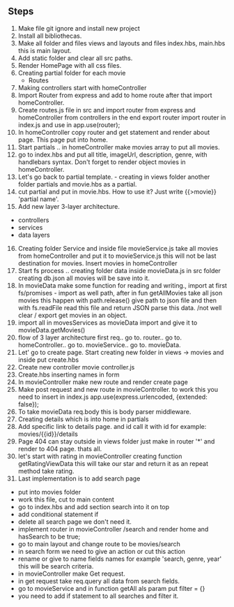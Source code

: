 ## Steps

1. Make file git ignore and install new project 
2. Install all bibliothecas.
3. Make all folder and files views and layouts and files index.hbs, main.hbs this is main layout. 
4. Add static folder and clear all src paths.
5. Render HomePage with all css files. 
6. Creating partial folder for each movie
    - Routes 
7. Making controllers start with homeController
8. Import Router from express and add to home route after that import homeController. 
9. Create routes.js file in src and import router from express and homeController from controllers in the end export router import router in index.js and use in app.use(router);
10. In homeController copy router and get statement and render about page. This page put into home. 
11. Start partials .. in homeController make movies array to put all movies. 
12. go to index.hbs and put all title, imageUrl, description, genre, with handlebars syntax. Don't forget to render object movies in homeController. 
13. Let's go back to partial template. - creating in views folder another folder partials and movie.hbs as a partial.
14. cut partial and put in movie.hbs. How to use it? Just write {{>movie}} 'partial name'. 
15. Add new layer 3-layer architecture. 
* controllers 
* services
* data layers
16. Creating folder Service and inside file movieService.js take all movies from homeController and put it to movieService.js this will not be last destination for movies. Insert movies in homeController
17. Start fs process .. creating folder data inside movieData.js in src folder creating db.json all movies will be save into it. 
18. In movieData make some function for reading and writing., import at first fs/promises - import as well path, after in fun getAllMovies take all json movies 
this happen with path.release() give path to json file and then with fs.readFile read this file and return JSON parse this data. /not well clear / export get movies in an object. 
19. import all in movesServices as movieData import and give it to movieData.getMovies()
20. flow of 3 layer architecture first req.. go to. router.. go to. homeController.. go to. movieService.. go to. movieData. 
21. Let' go to create page. Start creating new folder in views -> movies and inside put create.hbs 
22. Create new controller movie controller.js 
23. Create.hbs inserting names in form 
24. In movieController make new route and render create page
25. Make post request and new route in movieController. to work this you need to insert in index.js app.use(express.urlencoded, {extended: false});
26. To take movieData req.body this is body parser middleware.
27. Creating details which is into home in partials
28. Add specific link to details page. and id call it with id for example: movies/{{id}}/details
29. Page 404 can stay outside in views folder just make in router '*' and render to 404 page. thats all.
30.  let's start with rating in movieController creating function getRatingViewData this will take our star and return it as an repeat method take rating.
31. Last implementation is to add search page 
 + put into movies folder 
 + work this file, cut to main content
 + go to index.hbs and add section search into it on top
 + add conditional statement if 
 + delete all search page we don't need it. 
 + implement router in movieController /search and render home and hasSearch to be true;
 + go to main layout and change route to be movies/search
 + in search form we need to give an action or cut this action
 + rename or give to name fields names for example 'search, genre, year' this will be search criteria. 
 + in movieController make Get request.
 + in get request take req.query all data from search fields.
 + go to movieService and in function getAll als param put filter = {}
 + you need to add if statement to all searches and filter it.


